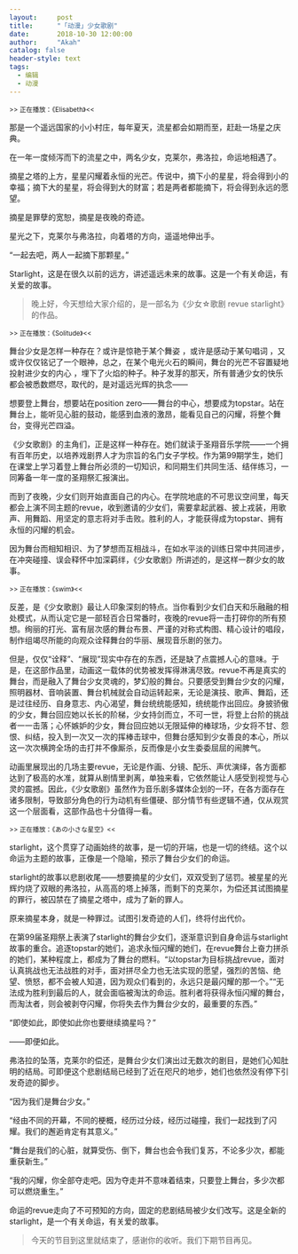 ```yaml
---
layout:     post
title:      "「动漫」少女歌剧"
date:       2018-10-30 12:00:00
author:     "Akah"
catalog: false
header-style: text
tags:
  - 编辑
  - 动漫
---
```


<small> >> 正在播放：《Elisabeth》<< </small>

那是一个遥远国家的小小村庄，每年夏天，流星都会如期而至，赶赴一场星之庆典。

在一年一度倾泻而下的流星之中，两名少女，克莱尔，弗洛拉，命运地相遇了。

摘星之塔的上方，星星闪耀着永恒的光芒。传说中，摘下小的星星，将会得到小的幸福；摘下大的星星，将会得到大的财富；若是两者都能摘下，将会得到永远的愿望。

摘星是罪孽的宽恕，摘星是夜晚的奇迹。

星光之下，克莱尔与弗洛拉，向着塔的方向，遥遥地伸出手。

“一起去吧，两人一起摘下那颗星。”

Starlight，这是在很久以前的远方，讲述遥远未来的故事。这是一个有关命运，有关爱的故事。



> 晚上好，今天想给大家介绍的，是一部名为《少女☆歌剧 revue starlight》的作品。



<small> >> 正在播放：《Solitude》<< </small>

舞台少女是怎样一种存在？或许是惊艳于某个舞姿 ，或许是感动于某句唱词 ，又或许仅仅铭记了一个眼神，总之，在某个电光火石的瞬间，舞台的光芒不容置疑地投射进少女的内心 ，埋下了火焰的种子。种子发芽的那天，所有普通少女的快乐都会被悉数燃尽，取代的，是对遥远光辉的执念——

想要登上舞台，想要站在position zero——舞台的中心，想要成为topstar。站在舞台上，能听见心脏的鼓动，能感到血液的激昂，能看见自己的闪耀，将整个舞台，变得光芒四溢。

《少女歌剧》的主角们，正是这样一种存在。她们就读于圣翔音乐学院——一个拥有百年历史，以培养戏剧界人才为宗旨的名门女子学校。作为第99期学生，她们在课堂上学习着登上舞台所必须的一切知识，和同期生们共同生活、结伴练习，一同筹备一年一度的圣翔祭汇报演出。

而到了夜晚，少女们则开始直面自己的内心。在学院地底的不可思议空间里，每天都会上演不同主题的revue，收到邀请的少女们，需要拿起武器、披上戎装，用歌声、用舞蹈、用坚定的意志将对手击败。胜利的人，才能获得成为topstar、拥有永恒的闪耀的机会。

因为舞台而相知相识、为了梦想而互相战斗，在如水平淡的训练日常中共同进步，在冲突碰撞、误会释怀中加深羁绊，《少女歌剧》所讲述的，是这样一群少女的故事。

 

<small> >> 正在播放：《swim》<< </small>

反差，是《少女歌剧》最让人印象深刻的特点。当你看到少女们白天和乐融融的相处模式，从而认定它是一部轻百合日常番时，夜晚的revue将一击打碎你的所有预想。绚丽的打光、富有层次感的舞台布景、严谨的对称式构图、精心设计的唱段，制作组竭尽所能的向观众诠释舞台的华丽、展现音乐剧的张力。

但是，仅仅“诠释”、“展现”现实中存在的东西，还是缺了点震撼人心的意味。于是，在这部作品里，动画这一载体的优势被发挥得淋漓尽致。revue不再是真实的舞台，而是融入了舞台少女灵魂的，梦幻般的舞台。只要感受到舞台少女的闪耀，照明器材、音响装置、舞台机械就会自动运转起来，无论是演技、歌声、舞蹈，还是过往经历、自身意志、内心渴望，舞台统统能感知，统统能作出回应。身披骄傲的少女，舞台回应她以长长的阶梯，少女持剑而立，不可一世，将登上台阶的挑战者一一击落；心怀嫉妒的少女，舞台回应她以无限延伸的棒球场，少女将不甘、怨恨、纠结，投入到一次又一次的挥棒击球中，但舞台感知到少女善良的本心，所以这一次次横跨全场的击打并不像厮杀，反而像是小女生委委屈屈的闹脾气。

动画里展现出的几场主要revue，无论是作画、分镜、配乐、声优演绎，各方面都达到了极高的水准，就算从剧情里剥离，单独来看，它依然能让人感受到视觉与心灵的震撼。因此，《少女歌剧》虽然作为音乐剧多媒体企划的一环，在各方面存在诸多限制，导致部分角色的行为动机有些僵硬、部分情节有些逻辑不通，仅从观赏这一个层面看，这部作品也十分值得一看。　

 

<small> >> 正在播放：《あの小さな星空》<< </small>

starlight，这个贯穿了动画始终的故事，是一切的开端，也是一切的终结。这个以命运为主题的故事，正像是一个隐喻，预示了舞台少女们的命运。

starlight的故事以悲剧收尾——想要摘星的少女们，双双受到了惩罚。被星星的光辉灼烧了双眼的弗洛拉，从高高的塔上掉落，而剩下的克莱尔，为偿还其试图摘星的罪行，被囚禁在了摘星之塔中，成为了新的罪人。

原来摘星本身，就是一种罪过。试图引发奇迹的人们，终将付出代价。

在第99届圣翔祭上表演了starlight的舞台少女们，逐渐意识到自身命运与starlight故事的重合。追逐topstar的她们，追求永恒闪耀的她们，在revue舞台上奋力拼杀的她们，某种程度上，都成为了舞台的燃料。“以topstar为目标挑战revue，面对认真挑战也无法战胜的对手，面对拼尽全力也无法实现的愿望，强烈的苦恼、绝望、愤怒，都不会被人知道，因为观众们看到的，永远只是最闪耀的那一个。”“无法成为胜利到最后的人，就会面临被淘汰的命运。胜利者将获得永恒闪耀的舞台，而淘汰者，则会被剥夺闪耀，你将失去作为舞台少女的，最重要的东西。”

“即使如此，即使如此你也要继续摘星吗？”

——即便如此。

弗洛拉的坠落，克莱尔的偿还，是舞台少女们演出过无数次的剧目，是她们心知肚明的结局。可即便这个悲剧结局已经到了近在咫尺的地步，她们也依然没有停下引发奇迹的脚步。

“因为我们是舞台少女。”

“经由不同的开幕，不同的梗概，经历过分歧，经历过碰撞，我们一起找到了闪耀。我们的邂逅肯定有其意义。”

“舞台是我们的心脏，就算受伤、倒下，舞台也会令我们复苏，不论多少次，都能重获新生。”

“我的闪耀，你全部夺走吧。因为夺走并不意味着结束，只要登上舞台，多少次都可以燃烧重生。”

命运的revue走向了不可预知的方向，固定的悲剧结局被少女们改写。这是全新的starlight，是一个有关命运，有关爱的故事。




> 今天的节目到这里就结束了，感谢你的收听。我们下期节目再见。



